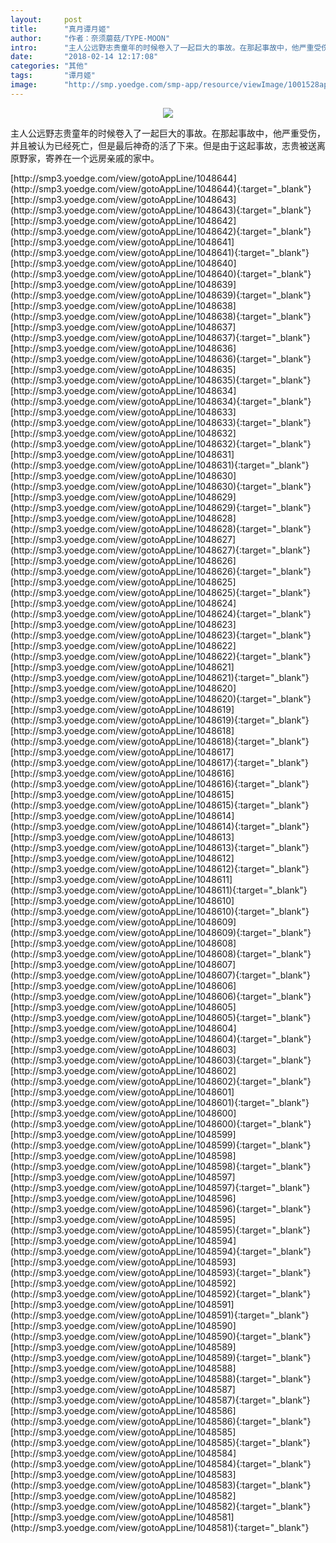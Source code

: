 ```yaml
---
layout:     post
title:      "真月谭月姬"
author:     "作者：奈须蘑菇/TYPE-MOON"
intro:      "主人公远野志贵童年的时候卷入了一起巨大的事故。在那起事故中，他严重受伤，并且被认为已经死亡，但是最后神奇的活了下来。但是由于这起事故，志贵被送离原野家，寄养在一个远房亲戚的家中。"
date:       "2018-02-14 12:17:08"
categories: "其他"
tags:       "谭月姬"
image:      "http://smp.yoedge.com/smp-app/resource/viewImage/1001528appline.png"
---
```

<div style="text-align: center">
<p><img src="http://smp.yoedge.com/smp-app/resource/viewImage/1001528appline.png"/></p>
</div>
<p class="post-meta">
<span>主人公远野志贵童年的时候卷入了一起巨大的事故。在那起事故中，他严重受伤，并且被认为已经死亡，但是最后神奇的活了下来。但是由于这起事故，志贵被送离原野家，寄养在一个远房亲戚的家中。</span>
</p>
[http://smp3.yoedge.com/view/gotoAppLine/1048644](http://smp3.yoedge.com/view/gotoAppLine/1048644){:target="_blank"}
[http://smp3.yoedge.com/view/gotoAppLine/1048643](http://smp3.yoedge.com/view/gotoAppLine/1048643){:target="_blank"}
[http://smp3.yoedge.com/view/gotoAppLine/1048642](http://smp3.yoedge.com/view/gotoAppLine/1048642){:target="_blank"}
[http://smp3.yoedge.com/view/gotoAppLine/1048641](http://smp3.yoedge.com/view/gotoAppLine/1048641){:target="_blank"}
[http://smp3.yoedge.com/view/gotoAppLine/1048640](http://smp3.yoedge.com/view/gotoAppLine/1048640){:target="_blank"}
[http://smp3.yoedge.com/view/gotoAppLine/1048639](http://smp3.yoedge.com/view/gotoAppLine/1048639){:target="_blank"}
[http://smp3.yoedge.com/view/gotoAppLine/1048638](http://smp3.yoedge.com/view/gotoAppLine/1048638){:target="_blank"}
[http://smp3.yoedge.com/view/gotoAppLine/1048637](http://smp3.yoedge.com/view/gotoAppLine/1048637){:target="_blank"}
[http://smp3.yoedge.com/view/gotoAppLine/1048636](http://smp3.yoedge.com/view/gotoAppLine/1048636){:target="_blank"}
[http://smp3.yoedge.com/view/gotoAppLine/1048635](http://smp3.yoedge.com/view/gotoAppLine/1048635){:target="_blank"}
[http://smp3.yoedge.com/view/gotoAppLine/1048634](http://smp3.yoedge.com/view/gotoAppLine/1048634){:target="_blank"}
[http://smp3.yoedge.com/view/gotoAppLine/1048633](http://smp3.yoedge.com/view/gotoAppLine/1048633){:target="_blank"}
[http://smp3.yoedge.com/view/gotoAppLine/1048632](http://smp3.yoedge.com/view/gotoAppLine/1048632){:target="_blank"}
[http://smp3.yoedge.com/view/gotoAppLine/1048631](http://smp3.yoedge.com/view/gotoAppLine/1048631){:target="_blank"}
[http://smp3.yoedge.com/view/gotoAppLine/1048630](http://smp3.yoedge.com/view/gotoAppLine/1048630){:target="_blank"}
[http://smp3.yoedge.com/view/gotoAppLine/1048629](http://smp3.yoedge.com/view/gotoAppLine/1048629){:target="_blank"}
[http://smp3.yoedge.com/view/gotoAppLine/1048628](http://smp3.yoedge.com/view/gotoAppLine/1048628){:target="_blank"}
[http://smp3.yoedge.com/view/gotoAppLine/1048627](http://smp3.yoedge.com/view/gotoAppLine/1048627){:target="_blank"}
[http://smp3.yoedge.com/view/gotoAppLine/1048626](http://smp3.yoedge.com/view/gotoAppLine/1048626){:target="_blank"}
[http://smp3.yoedge.com/view/gotoAppLine/1048625](http://smp3.yoedge.com/view/gotoAppLine/1048625){:target="_blank"}
[http://smp3.yoedge.com/view/gotoAppLine/1048624](http://smp3.yoedge.com/view/gotoAppLine/1048624){:target="_blank"}
[http://smp3.yoedge.com/view/gotoAppLine/1048623](http://smp3.yoedge.com/view/gotoAppLine/1048623){:target="_blank"}
[http://smp3.yoedge.com/view/gotoAppLine/1048622](http://smp3.yoedge.com/view/gotoAppLine/1048622){:target="_blank"}
[http://smp3.yoedge.com/view/gotoAppLine/1048621](http://smp3.yoedge.com/view/gotoAppLine/1048621){:target="_blank"}
[http://smp3.yoedge.com/view/gotoAppLine/1048620](http://smp3.yoedge.com/view/gotoAppLine/1048620){:target="_blank"}
[http://smp3.yoedge.com/view/gotoAppLine/1048619](http://smp3.yoedge.com/view/gotoAppLine/1048619){:target="_blank"}
[http://smp3.yoedge.com/view/gotoAppLine/1048618](http://smp3.yoedge.com/view/gotoAppLine/1048618){:target="_blank"}
[http://smp3.yoedge.com/view/gotoAppLine/1048617](http://smp3.yoedge.com/view/gotoAppLine/1048617){:target="_blank"}
[http://smp3.yoedge.com/view/gotoAppLine/1048616](http://smp3.yoedge.com/view/gotoAppLine/1048616){:target="_blank"}
[http://smp3.yoedge.com/view/gotoAppLine/1048615](http://smp3.yoedge.com/view/gotoAppLine/1048615){:target="_blank"}
[http://smp3.yoedge.com/view/gotoAppLine/1048614](http://smp3.yoedge.com/view/gotoAppLine/1048614){:target="_blank"}
[http://smp3.yoedge.com/view/gotoAppLine/1048613](http://smp3.yoedge.com/view/gotoAppLine/1048613){:target="_blank"}
[http://smp3.yoedge.com/view/gotoAppLine/1048612](http://smp3.yoedge.com/view/gotoAppLine/1048612){:target="_blank"}
[http://smp3.yoedge.com/view/gotoAppLine/1048611](http://smp3.yoedge.com/view/gotoAppLine/1048611){:target="_blank"}
[http://smp3.yoedge.com/view/gotoAppLine/1048610](http://smp3.yoedge.com/view/gotoAppLine/1048610){:target="_blank"}
[http://smp3.yoedge.com/view/gotoAppLine/1048609](http://smp3.yoedge.com/view/gotoAppLine/1048609){:target="_blank"}
[http://smp3.yoedge.com/view/gotoAppLine/1048608](http://smp3.yoedge.com/view/gotoAppLine/1048608){:target="_blank"}
[http://smp3.yoedge.com/view/gotoAppLine/1048607](http://smp3.yoedge.com/view/gotoAppLine/1048607){:target="_blank"}
[http://smp3.yoedge.com/view/gotoAppLine/1048606](http://smp3.yoedge.com/view/gotoAppLine/1048606){:target="_blank"}
[http://smp3.yoedge.com/view/gotoAppLine/1048605](http://smp3.yoedge.com/view/gotoAppLine/1048605){:target="_blank"}
[http://smp3.yoedge.com/view/gotoAppLine/1048604](http://smp3.yoedge.com/view/gotoAppLine/1048604){:target="_blank"}
[http://smp3.yoedge.com/view/gotoAppLine/1048603](http://smp3.yoedge.com/view/gotoAppLine/1048603){:target="_blank"}
[http://smp3.yoedge.com/view/gotoAppLine/1048602](http://smp3.yoedge.com/view/gotoAppLine/1048602){:target="_blank"}
[http://smp3.yoedge.com/view/gotoAppLine/1048601](http://smp3.yoedge.com/view/gotoAppLine/1048601){:target="_blank"}
[http://smp3.yoedge.com/view/gotoAppLine/1048600](http://smp3.yoedge.com/view/gotoAppLine/1048600){:target="_blank"}
[http://smp3.yoedge.com/view/gotoAppLine/1048599](http://smp3.yoedge.com/view/gotoAppLine/1048599){:target="_blank"}
[http://smp3.yoedge.com/view/gotoAppLine/1048598](http://smp3.yoedge.com/view/gotoAppLine/1048598){:target="_blank"}
[http://smp3.yoedge.com/view/gotoAppLine/1048597](http://smp3.yoedge.com/view/gotoAppLine/1048597){:target="_blank"}
[http://smp3.yoedge.com/view/gotoAppLine/1048596](http://smp3.yoedge.com/view/gotoAppLine/1048596){:target="_blank"}
[http://smp3.yoedge.com/view/gotoAppLine/1048595](http://smp3.yoedge.com/view/gotoAppLine/1048595){:target="_blank"}
[http://smp3.yoedge.com/view/gotoAppLine/1048594](http://smp3.yoedge.com/view/gotoAppLine/1048594){:target="_blank"}
[http://smp3.yoedge.com/view/gotoAppLine/1048593](http://smp3.yoedge.com/view/gotoAppLine/1048593){:target="_blank"}
[http://smp3.yoedge.com/view/gotoAppLine/1048592](http://smp3.yoedge.com/view/gotoAppLine/1048592){:target="_blank"}
[http://smp3.yoedge.com/view/gotoAppLine/1048591](http://smp3.yoedge.com/view/gotoAppLine/1048591){:target="_blank"}
[http://smp3.yoedge.com/view/gotoAppLine/1048590](http://smp3.yoedge.com/view/gotoAppLine/1048590){:target="_blank"}
[http://smp3.yoedge.com/view/gotoAppLine/1048589](http://smp3.yoedge.com/view/gotoAppLine/1048589){:target="_blank"}
[http://smp3.yoedge.com/view/gotoAppLine/1048588](http://smp3.yoedge.com/view/gotoAppLine/1048588){:target="_blank"}
[http://smp3.yoedge.com/view/gotoAppLine/1048587](http://smp3.yoedge.com/view/gotoAppLine/1048587){:target="_blank"}
[http://smp3.yoedge.com/view/gotoAppLine/1048586](http://smp3.yoedge.com/view/gotoAppLine/1048586){:target="_blank"}
[http://smp3.yoedge.com/view/gotoAppLine/1048585](http://smp3.yoedge.com/view/gotoAppLine/1048585){:target="_blank"}
[http://smp3.yoedge.com/view/gotoAppLine/1048584](http://smp3.yoedge.com/view/gotoAppLine/1048584){:target="_blank"}
[http://smp3.yoedge.com/view/gotoAppLine/1048583](http://smp3.yoedge.com/view/gotoAppLine/1048583){:target="_blank"}
[http://smp3.yoedge.com/view/gotoAppLine/1048582](http://smp3.yoedge.com/view/gotoAppLine/1048582){:target="_blank"}
[http://smp3.yoedge.com/view/gotoAppLine/1048581](http://smp3.yoedge.com/view/gotoAppLine/1048581){:target="_blank"}



